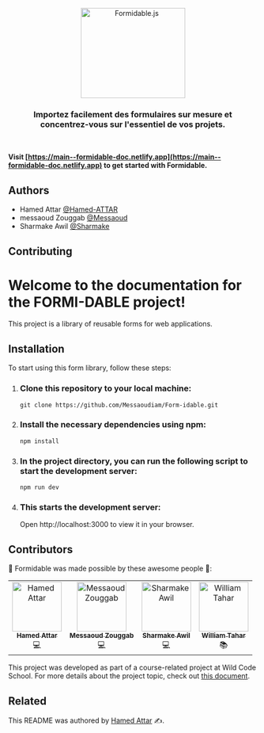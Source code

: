 <p align="center">
  <img src="https://cdn.discordapp.com/attachments/702664242943492207/1232960794111639602/40a79c93-3214-4bc7-872a-03789829ac2e_1.webp?ex=662b5bb8&is=662a0a38&hm=6990be9121e727da157213c167864ee1bcfe037b80f3d5860288a3de8d243d2b&" width="211" height="182" alt="Formidable.js" />
</p>

<h3 align="center">
  Importez facilement des formulaires sur mesure et concentrez-vous sur l'essentiel de vos projets.
</h3>

<br>


**Visit [https://main--formidable-doc.netlify.app](https://main--formidable-doc.netlify.app) to get started with Formidable.**


## Authors

- Hamed Attar [@Hamed-ATTAR](https://www.linkedin.com/in/attar-hamed/)
- messaoud Zouggab [@Messaoud](https://www.linkedin.com/in/messaoud-zouggab/)
- Sharmake Awil [@Sharmake](https://www.linkedin.com/in/sharmake-awil-57ba2043/)


## Contributing

# Welcome to the documentation for the FORMI-DABLE project!

This project is a library of reusable forms for web applications.

## Installation

To start using this form library, follow these steps:

1. ### Clone this repository to your local machine:

   `git clone https://github.com/Messaoudiam/Form-idable.git`

2. ### Install the necessary dependencies using npm:

   `npm install`

3. ### In the project directory, you can run the following script to start the development server:

   `npm run dev`

4. ### This starts the development server:

   Open http://localhost:3000 to view it in your browser.


## Contributors

🌟 Formidable was made possible by these awesome people 👏:

<!-- ALL-CONTRIBUTORS-LIST:START - Do not remove or modify this section -->
<!-- prettier-ignore-start -->
<!-- markdownlint-disable -->
<table>
  <tr>
    <td align="center">
      <a href="https://www.linkedin.com/in/attar-hamed/">
        <img src="https://cdn.discordapp.com/attachments/702664242943492207/1232969073235722241/1711578276189.png?ex=662b636e&is=662a11ee&hm=9d4d750b2f19bff94dd6d2bb482769b8c51a0293214ea68ba2c4de2ad1058087&" width="100px;" alt="Hamed Attar"/><br />
        <sub><b>Hamed Attar</b></sub>
      </a><br />
      💻
    </td>
    <td align="center">
      <a href="https://www.linkedin.com/in/messaoud-zouggab/">
        <img src="https://cdn.discordapp.com/attachments/702664242943492207/1232969231125971015/1701774041666.png?ex=662b6394&is=662a1214&hm=7f0ad4407226ff11905da510d604ccd96a870129524aa175350116fae87773d4&" width="100px;" alt="Messaoud Zouggab"/><br />
        <sub><b>Messaoud Zouggab</b></sub>
      </a><br />
      💻
    </td>
    <td align="center">
      <a href="https://www.linkedin.com/in/sharmake-awil-57ba2043/">
        <img src="https://cdn.discordapp.com/attachments/702664242943492207/1232967917197459466/1655319938498.png?ex=662b625a&is=662a10da&hm=9a7859903e1131d30963367ee207ad351f26f5694bd9097a739ae6a1ae2038c6&" width="100px;" alt="Sharmake Awil"/><br />
        <sub><b>Sharmake Awil</b></sub>
      </a><br />
      💻
    </td>
    <td align="center">
      <a href="https://www.linkedin.com/in/william-tahar-15203a9b/">
        <img src="https://cdn.discordapp.com/attachments/702664242943492207/1232969470729916446/1677147309469.png?ex=662b63cd&is=662a124d&hm=995bb46a42eccb48d64753ecfc0019964ea33807702e7092fe4a205c09819ba1&" width="100px;" alt="William Tahar"/><br />
        <sub><b>William Tahar</b></sub>
      </a><br />
      📚
    </td>
  </tr>
</table>
<!-- markdownlint-enable -->
<!-- prettier-ignore-end -->
<!-- ALL-CONTRIBUTORS-LIST:END -->

This project was developed as part of a course-related project at Wild Code School. For more details about the project topic, check out [this document](https://hackmd.io/@iSk4huYHT5Cv8DZxkMrNEw/H1aHQkhy0#Bibliothère-React-Form).


## Related

This README was authored by [Hamed Attar](https://www.linkedin.com/in/attar-hamed/) ✍️.


